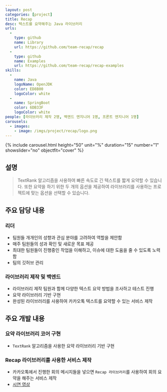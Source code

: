```yaml
---
layout: post
categories: [project]
title: Recap
desc: 텍스트를 요약해주는 Java 라이브러리
urls:
  -
    type: github
    name: Library
    url: https://github.com/team-recap/recap
  -
    type: github
    name: Examples
    url: https://github.com/team-recap/recap-examples
skills:
  -
    name: Java
    logoName: OpenJDK
    color: ED8B00
    logoColor: white
  -
    name: SpringBoot
    color: 6DB33F
    logoColor: white
people: [라이브러리 제작 2명, 백엔드 엔지니어 1명, 프론트 엔지니어 1명]
carousels:
  - images: 
    - image: /imgs/project/recap/logo.png
---
```


{% include carousel.html height="50" unit="%" duration="15" number="1" showslider="no" objectfit="cover" %}

## 설명
> TextRank 알고리즘을 사용하여 빠른 속도로 긴 텍스트를 짧게 요약할 수 있습니다. 또한 요약을 하기 위한 두 개의 옵션을 제공하여 라이브러리를 사용하는 프로젝트에 맞는 옵션을 선택할 수 있습니다.

## 주요 담당 내용
### 리더
* 팀원들 개개인의 성향과 관심 분야를 고려하여 역할을 제안함
* 매주 팀원들의 성과 확인 및 새로운 목표 제공
* 최대한 팀원들이 진행중인 작업을 이해하고, 이슈에 대한 도움을 줄 수 있도록 노력함
* 팀의 깃허브 관리

### 라이브러리 제작 및 백엔드
* 라이브러리 제작 팀원과 함께 다양한 텍스트 요약 방법을 조사하고 테스트 진행
* 요약 라이브러리 기반 구현
* 완성된 라이브러리를 사용하여 카카오톡 텍스트를 요약할 수 있는 서비스 제작

## 주요 개발 내용
### 요약 라이브러리 코어 구현
* `TextRank` 알고리즘을 사용한 요약 라이브러리 기반 구현

### Recap 라이브러리를 사용한 서비스 제작
* 카카오톡에서 진행한 회의 메시지들을 넣으면 `Recap 라이브러리`를 사용하여 회의 요약을 해주는 서비스 제작
* [시연 영상](https://youtu.be/G4gBvF9SZR0?si=0LkR0duOn3Nrs9Mc)